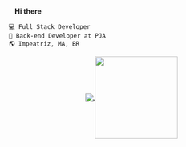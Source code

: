 <img src="https://media.giphy.com/media/hvRJCLFzcasrR4ia7z/giphy.gif" width="15px"> <b> Hi there </b>


	 💻 Full Stack Developer
	 🚀 Back-end Developer at PJA
	 🌎 Impeatriz, MA, BR



<p align="center">
  <a href="https://github.com/anuraghazra/github-readme-stats">
    <img
      align="center"
      src="https://github-readme-stats.vercel.app/api/top-langs/?username=tporto&count_private=true&layout=compact&theme=gruvbox&langs_count=10&hide=css,html"
    />
  </a>
  <a href="https://github.com/anuraghazra/github-readme-stats">
    <img
      align="center"
      height="165"
      src="https://github-readme-stats.vercel.app/api?username=tporto&count_private=true&show_icons=true&custom_title=Status%20GitHub&theme=gruvbox"
    />
  </a>
</p>


